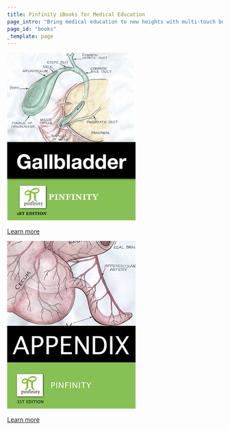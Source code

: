 ```yaml
---
title: Pinfinity iBooks for Medical Education
page_intro: "Bring medical education to new heights with multi-touch books.<br /><span class='sub'>You have to admit, these books are cool in a geeky sort of way.</span>"
page_id: "books"
_template: page
---
```


<div class="products">
<div class="col-a">
	<div class="book"><a href="./the_gallbladder_ibook" data-convert-name="book Gallbladder">
		<p class="img">
			<img src="/assets/img/gallbladder-ibook-cover.jpg" alt="The Gallbladder iBook cover." />
		</p>
		<p class="button">
			Learn more
		</p>
	</a></div>
</div>
<div class="col-b">
	<div class="book"><a href="./the_appendix_ibook" data-convert-name="book Appendix">
		<p class="img">
			<img src="/assets/img/appendix-ibook-cover.jpg" alt="The Appendix iBook cover." />
		</p>
		<p class="button">
			Learn more
		</p>
	</a></div>
</div>
</div>
